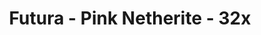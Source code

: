 ---
title: Futura - Pink Netherite - 32x
permalink: /article/compliance32xAddons/Futura%20-%20Pink%20Netherite
comments: true
comments-id: FuturaPink
header-img: article/compliance32xAddons/Futura - Pink Netherite.jpg

long_text: 'Does the same things as normal <a href="./Futura">Futura</a>, but it is pink colored.<br><strong>Requires OptiFine Settings: Animated textures, Emissive texturse, Custom Item Textures (CIT)</strong>'

authors:
  - Neluś

download: 
  - 1.16: 
    - https://github.com/Compliance-Addons/Addons/raw/master/32x/Futura%20-%20Pink%20Netherite/Futura%20-%20Pink%20Netherite%201.16.zip
---